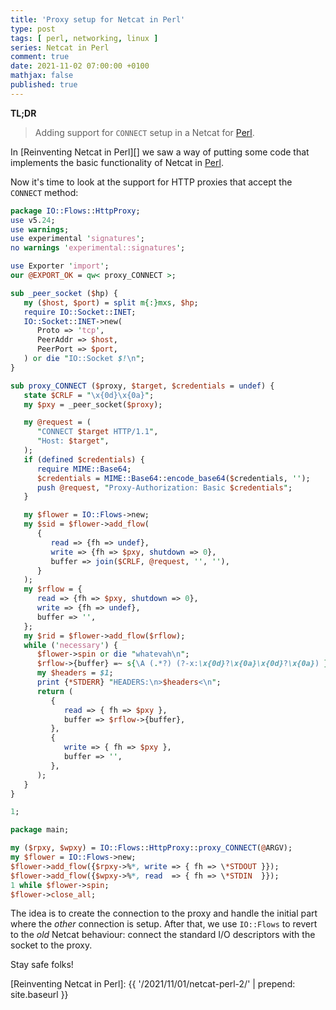 ```yaml
---
title: 'Proxy setup for Netcat in Perl'
type: post
tags: [ perl, networking, linux ]
series: Netcat in Perl
comment: true
date: 2021-11-02 07:00:00 +0100
mathjax: false
published: true
---
```


**TL;DR**

> Adding support for `CONNECT` setup in a Netcat for [Perl][].

In [Reinventing Netcat in Perl][] we saw a way of putting some code that
implements the basic functionality of Netcat in [Perl][].

Now it's time to look at the support for HTTP proxies that accept the
`CONNECT` method:

```perl
package IO::Flows::HttpProxy;
use v5.24;
use warnings;
use experimental 'signatures';
no warnings 'experimental::signatures';

use Exporter 'import';
our @EXPORT_OK = qw< proxy_CONNECT >;

sub _peer_socket ($hp) {
   my ($host, $port) = split m{:}mxs, $hp;
   require IO::Socket::INET;
   IO::Socket::INET->new(
      Proto => 'tcp',
      PeerAddr => $host,
      PeerPort => $port,
   ) or die "IO::Socket $!\n";
}

sub proxy_CONNECT ($proxy, $target, $credentials = undef) {
   state $CRLF = "\x{0d}\x{0a}";
   my $pxy = _peer_socket($proxy);

   my @request = (
      "CONNECT $target HTTP/1.1",
      "Host: $target",
   );
   if (defined $credentials) {
      require MIME::Base64;
      $credentials = MIME::Base64::encode_base64($credentials, '');
      push @request, "Proxy-Authorization: Basic $credentials";
   }

   my $flower = IO::Flows->new;
   my $sid = $flower->add_flow(
      {
         read => {fh => undef},
         write => {fh => $pxy, shutdown => 0},
         buffer => join($CRLF, @request, '', ''),
      }
   );
   my $rflow = {
      read => {fh => $pxy, shutdown => 0},
      write => {fh => undef},
      buffer => '',
   };
   my $rid = $flower->add_flow($rflow);
   while ('necessary') {
      $flower->spin or die "whatevah\n";
      $rflow->{buffer} =~ s{\A (.*?) (?-x:\x{0d}?\x{0a}\x{0d}?\x{0a}) }{}mxs or next;
      my $headers = $1;
      print {*STDERR} "HEADERS:\n>$headers<\n";
      return (
         {
            read => { fh => $pxy },
            buffer => $rflow->{buffer},
         },
         {
            write => { fh => $pxy },
            buffer => '',
         },
      );
   }
}

1;

package main;

my ($rpxy, $wpxy) = IO::Flows::HttpProxy::proxy_CONNECT(@ARGV);
my $flower = IO::Flows->new;
$flower->add_flow({$rpxy->%*, write => { fh => \*STDOUT }});
$flower->add_flow({$wpxy->%*, read  => { fh => \*STDIN  }});
1 while $flower->spin;
$flower->close_all;
```

The idea is to create the connection to the proxy and handle the initial
part where the *other* connection is setup. After that, we use
`IO::Flows` to revert to the *old* Netcat behaviour: connect the
standard I/O descriptors with the socket to the proxy.

Stay safe folks!

[Perl]: https://www.perl.org/
[Reinventing Netcat in Perl]: {{ '/2021/11/01/netcat-perl-2/' | prepend: site.baseurl }}
